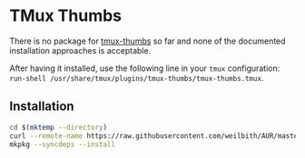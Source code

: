 # TMux Thumbs

There is no package for [tmux-thumbs](https://github.com/fcsonline/tmux-thumbs)
so far and none of the documented installation approaches is acceptable.

After having it installed, use the following line in your `tmux` configuration:
`run-shell /usr/share/tmux/plugins/tmux-thumbs/tmux-thumbs.tmux`.

## Installation

```sh
cd $(mktemp --directory)
curl --remote-name https://raw.githubusercontent.com/weilbith/AUR/master/tmux-thumbs-git/PKGBUILD
mkpkg --syncdeps --install
```
